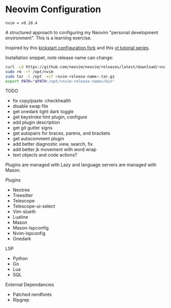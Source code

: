 # Neovim Configuration

`nvim = v0.10.4`

A structured approach to configuring my Neovim "personal development environment". This is a learning exercise.

Inspired by this [kickstart configuration fork](https://github.com/rckwzrd/kickstart.nvim/tree/master) and this [yt tutorial series](https://www.youtube.com/playlist?list=PLsz00TDipIffreIaUNk64KxTIkQaGguqn).


Installation snippet, note release name can change:
```bash
curl -LO https://github.com/neovim/neovim/releases/latest/download/<nvim-release-name>.tar.gz
sudo rm -rf /opt/nvim
sudo tar -C /opt -xzf <nvim-release-name>.tar.gz
export PATH="$PATH:/opt/<nvim-release-name>/bin"
```

TODO
- fix copy/paste :checkhealth
- disable swap file
- get onedark light dark toggle
- get keystroke hint plugin, configure
- add plugin description
- get git gutter signs
- get autopairs for braces, parens, and brackets
- get autocomment plugin
- add better diagnostic view, search, fix
- add better jk movement with word wrap
- text objects and code actions?

Plugins are managed with Lazy and language servers are managed with Mason.

Plugins
- Neotree
- Treesitter
- Telescope
- Telescope-ui-select
- Vim-slueth
- Lualine
- Mason
- Mason-lspconfig
- Nvim-lspconfig
- Onedark

LSP
- Python
- Go
- Lua
- SQL

External Dependancies
- Patched nerdfonts
- Ripgrep
